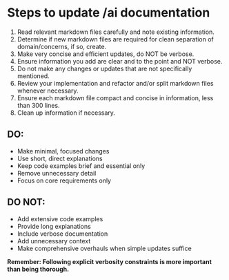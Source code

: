 # Steps to update /ai documentation

1. Read relevant markdown files carefully and note existing information.
2. Determine if new markdown files are required for clean separation of domain/concerns, if so, create.
3. Make very concise and efficient updates, do NOT be verbose.
4. Ensure information you add are clear and to the point and NOT verbose.
5. Do not make any changes or updates that are not specifically mentioned.
6. Review your implementation and refactor and/or split markdown files whenever necessary.
7. Ensure each markdown file compact and concise in information, less than 300 lines.
8. Clean up information if necessary.

## DO:
- Make minimal, focused changes
- Use short, direct explanations
- Keep code examples brief and essential only
- Remove unnecessary detail
- Focus on core requirements only

## DO NOT:
- Add extensive code examples
- Provide long explanations
- Include verbose documentation
- Add unnecessary context
- Make comprehensive overhauls when simple updates suffice

**Remember: Following explicit verbosity constraints is more important than being thorough.**